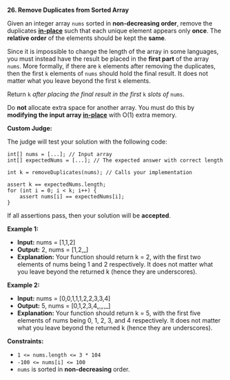 **26.  Remove Duplicates from Sorted Array**

Given an integer array  `nums`  sorted in  **non-decreasing order**, remove the duplicates  [**in-place**](https://en.wikipedia.org/wiki/In-place_algorithm)  such that each unique element appears only  **once**. The  **relative order**  of the elements should be kept the  **same**.

Since it is impossible to change the length of the array in some languages, you must instead have the result be placed in the  **first part**  of the array  `nums`. More formally, if there are  `k`  elements after removing the duplicates, then the first  `k`  elements of  `nums` should hold the final result. It does not matter what you leave beyond the first `k` elements.

Return  `k` _after placing the final result in the first_ `k` _slots of_ `nums`.

Do  **not**  allocate extra space for another array. You must do this by  **modifying the input array  [in-place](https://en.wikipedia.org/wiki/In-place_algorithm)**  with O(1) extra memory.

**Custom Judge:**

The judge will test your solution with the following code:

    int[] nums = [...]; // Input array
    int[] expectedNums = [...]; // The expected answer with correct length
    
    int k = removeDuplicates(nums); // Calls your implementation
    
    assert k == expectedNums.length;
    for (int i = 0; i < k; i++) {
        assert nums[i] == expectedNums[i];
    }

If all assertions pass, then your solution will be  **accepted**.

**Example 1:**

 - **Input:** nums = [1,1,2]
 -    **Output:** 2, nums = [1,2,_]
 -    **Explanation:** Your function should return k = 2, with the first two elements of nums being 1 and 2 respectively. It does not matter
   what you leave beyond the returned k (hence they are underscores).

**Example 2:**

 - **Input:** nums = [0,0,1,1,1,2,2,3,3,4]
 -    **Output:** 5, nums = [0,1,2,3,4,_,_,_,_,_]
 -    **Explanation:** Your function should return k = 5, with the first five elements of nums being 0, 1, 2, 3, and 4 respectively. It does
   not matter what you leave beyond the returned k (hence they are
   underscores).

**Constraints:**

-   `1 <= nums.length <= 3 * 104`
-   `-100 <= nums[i] <= 100`
-   `nums`  is sorted in  **non-decreasing**  order.
